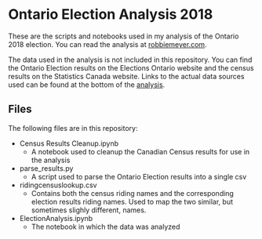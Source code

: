 # Ontario Election Analysis 2018

These are the scripts and notebooks used in my analysis of the Ontario 2018
election. You can read the analysis at
[robbiemeyer.com](http://robbiemeyer.com/projects/ontario-election-analysis).

The data used in the analysis is not included in this repository. You can find
the Ontario Election results on the Elections Ontario website and the census
results on the Statistics Canada website. Links to the actual data sources used
can be found at the bottom of the
[analysis](http://robbiemeyer.com/projects/ontario-election-analysis).

## Files

The following files are in this repository:

- Census Results Cleanup.ipynb
  - A notebook used to cleanup the Canadian Census results for use in the
    analysis
- parse_results.py 
  - A script used to parse the Ontario Election results into a single csv
- ridingcensuslookup.csv
  - Contains both the census riding names and the corresponding election results
    riding names. Used to map the two similar, but sometimes slighly different,
    names.
- ElectionAnalysis.ipynb
  - The notebook in which the data was analyzed
